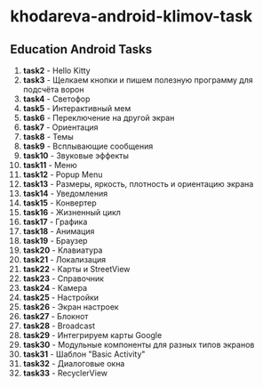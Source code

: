 # khodareva-android-klimov-task

## Education Android Tasks

1. **task2** - Hello Kitty  
2. **task3** - Щелкаем кнопки и пишем полезную программу для подсчёта ворон  
3. **task4** - Светофор  
4. **task5** - Интерактивный мем  
5. **task6** - Переключение на другой экран  
6. **task7** - Ориентация  
7. **task8** - Темы  
8. **task9** - Всплывающие сообщения  
9. **task10** - Звуковые эффекты  
10. **task11** - Меню  
11. **task12** - Popup Menu  
12. **task13** - Размеры, яркость, плотность и ориентацию экрана  
13. **task14** - Уведомления  
14. **task15** - Конвертер  
15. **task16** - Жизненный цикл  
16. **task17** - Графика  
17. **task18** - Анимация  
18. **task19** - Браузер  
19. **task20** - Клавиатура  
20. **task21** - Локализация  
21. **task22** - Карты и StreetView  
22. **task23** - Справочник  
23. **task24** - Камера  
24. **task25** - Настройки  
25. **task26** - Экран настроек  
26. **task27** - Блокнот  
27. **task28** - Broadcast  
28. **task29** - Интегрируем карты Google  
29. **task30** - Модульные компоненты для разных типов экранов  
30. **task31** - Шаблон "Basic Activity"  
31. **task32** - Диалоговые окна  
32. **task33** - RecyclerView
